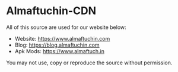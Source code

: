 # Almaftuchin-CDN

All of this source are used for our website below:
- Website: https://www.almaftuchin.com
- Blog: https://blog.almaftuchin.com
- Apk Mods: https://www.almaftuch.in

You may not use, copy or reproduce the source without permission.
